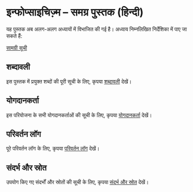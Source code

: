 # इन्फोप्साइचिज़्म – समग्र पुस्तक (हिन्दी)

यह पुस्तक अब अलग-अलग अध्यायों में विभाजित की गई है। अध्याय निम्नलिखित निर्देशिका में पाए जा सकते हैं:

[सामग्री सूची](Infopsychismus_Samagra_Pustak_HI/00_सामग्री_सूची.md)

## शब्दावली

इस पुस्तक में प्रयुक्त शब्दों की पूरी सूची के लिए, कृपया [शब्दावली](Infopsychismus_Samagra_Pustak_HI/20_शब्दावली.md) देखें।

## योगदानकर्ता

इस परियोजना के सभी योगदानकर्ताओं की सूची के लिए, कृपया [योगदानकर्ता](Infopsychismus_Samagra_Pustak_HI/21_योगदानकर्ता.md) देखें।

## परिवर्तन लॉग

पूरे परिवर्तन लॉग के लिए, कृपया [परिवर्तन लॉग](Infopsychismus_Samagra_Pustak_HI/22_परिवर्तन_लॉग.md) देखें।

## संदर्भ और स्रोत

उपयोग किए गए संदर्भों और स्रोतों की सूची के लिए, कृपया [संदर्भ और स्रोत](Infopsychismus_Samagra_Pustak_HI/23_संदर्भ_और_स्रोत.md) देखें।
